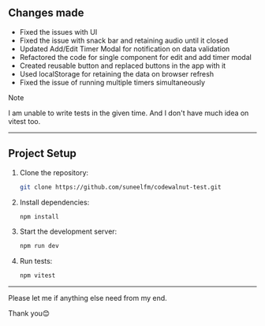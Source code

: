 ## Changes made

- Fixed the issues with UI
- Fixed the issue with snack bar and retaining audio until it closed
- Updated Add/Edit Timer Modal for notification on data validation
- Refactored the code for single component for edit and add timer modal
- Created reusable button and replaced buttons in the app with it
- Used localStorage for retaining the data on browser refresh
- Fixed the issue of running multiple timers simultaneously

> [!NOTE]
> I am unable to write tests in the given time. And I don't have much idea on vitest too.

---

## **Project Setup**

1. Clone the repository:

   ```bash
   git clone https://github.com/suneelfm/codewalnut-test.git
   ```

2. Install dependencies:

   ```bash
   npm install
   ```

3. Start the development server:

   ```bash
   npm run dev
   ```

4. Run tests:
   ```bash
   npm vitest
   ```

---

Please let me if anything else need from my end.

Thank you😊
